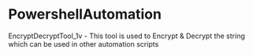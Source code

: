# PowershellAutomation
EncryptDecryptTool_1v - This tool is used to Encrypt & Decrypt the string which can be used in other automation scripts
